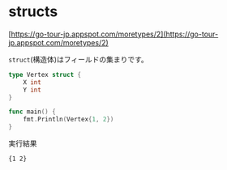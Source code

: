 # structs

[https://go-tour-jp.appspot.com/moretypes/2](https://go-tour-jp.appspot.com/moretypes/2)

`struct`(構造体)はフィールドの集まりです。

```go
type Vertex struct {
	X int
	Y int
}

func main() {
	fmt.Println(Vertex{1, 2})
}
```

実行結果

```txt
{1 2}
```
